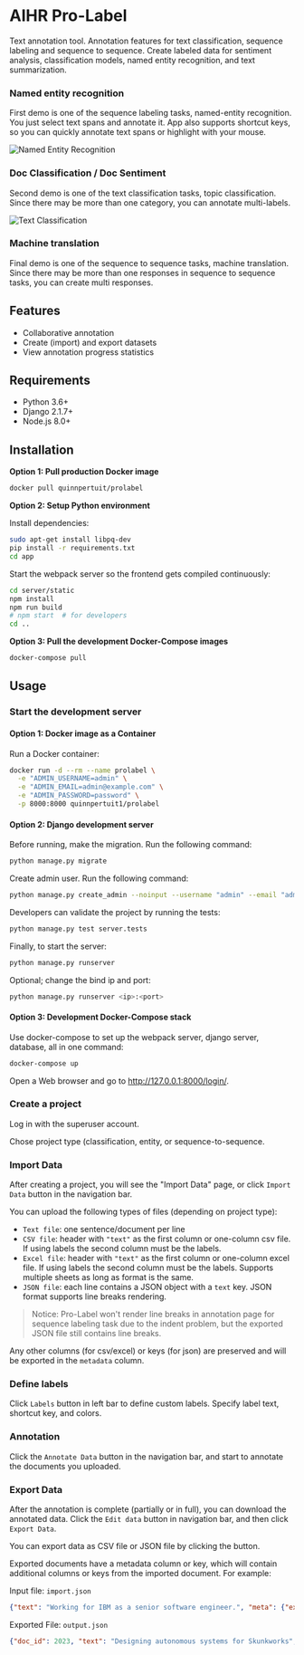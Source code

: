 # AIHR Pro-Label
Text annotation tool. Annotation features for text classification, sequence labeling and sequence to sequence. Create labeled data for sentiment analysis, classification models, named entity recognition, and text summarization. 

### Named entity recognition

First demo is one of the sequence labeling tasks, named-entity recognition. You just select text spans and annotate it. App also supports shortcut keys, so you can quickly annotate text spans or highlight with your mouse.

![Named Entity Recognition](./docs/entity.gif)

### Doc Classification / Doc Sentiment

Second demo is one of the text classification tasks, topic classification. Since there may be more than one category, you can annotate multi-labels.

![Text Classification](./docs/classification.gif)

### Machine translation

Final demo is one of the sequence to sequence tasks, machine translation. Since there may be more than one responses in sequence to sequence tasks, you can create multi responses.

## Features

-   Collaborative annotation
-   Create (import) and export datasets
-   View annotation progress statistics

## Requirements

-   Python 3.6+
-   Django 2.1.7+
-   Node.js 8.0+

## Installation

**Option 1: Pull production Docker image**

```bash
docker pull quinnpertuit/prolabel
```
**Option 2: Setup Python environment**

Install dependencies:

```bash
sudo apt-get install libpq-dev
pip install -r requirements.txt
cd app
```

Start the webpack server so the frontend gets compiled continuously:

```bash
cd server/static
npm install
npm run build
# npm start  # for developers
cd ..
```

**Option 3: Pull the development Docker-Compose images**

```bash
docker-compose pull
```

## Usage

### Start the development server

#### Option 1: Docker image as a Container

Run a Docker container:

```bash
docker run -d --rm --name prolabel \
  -e "ADMIN_USERNAME=admin" \
  -e "ADMIN_EMAIL=admin@example.com" \
  -e "ADMIN_PASSWORD=password" \
  -p 8000:8000 quinnpertuit1/prolabel
```

#### Option 2: Django development server

Before running, make the migration. Run the following command:

```bash
python manage.py migrate
```

Create admin user. Run the following command:

```bash
python manage.py create_admin --noinput --username "admin" --email "admin@example.com" --password "password"
```

Developers can validate the project by running the tests:

```bash
python manage.py test server.tests
```

Finally, to start the server:

```bash
python manage.py runserver
```

Optional; change the bind ip and port:

```bash
python manage.py runserver <ip>:<port>
```

#### Option 3: Development Docker-Compose stack

Use docker-compose to set up the webpack server, django server, database, all in one command:

```bash
docker-compose up
```

Open a Web browser and go to <http://127.0.0.1:8000/login/>. 

### Create a project

Log in with the superuser account. 

Chose project type (classification, entity, or sequence-to-sequence.

### Import Data

After creating a project, you will see the "Import Data" page, or click `Import Data` button in the navigation bar. 

You can upload the following types of files (depending on project type):

-   `Text file`: one sentence/document per line
-   `CSV file`: header with `"text"` as the first column or one-column csv file. If using labels the second column must be the labels.
-   `Excel file`: header with `"text"` as the first column or one-column excel file. If using labels the second column must be the labels. Supports multiple sheets as long as format is the same.
-   `JSON file`: each line contains a JSON object with a `text` key. JSON format supports line breaks rendering.

> Notice: Pro-Label won't render line breaks in annotation page for sequence labeling task due to the indent problem, but the exported JSON file still contains line breaks.

Any other columns (for csv/excel) or keys (for json) are preserved and will be exported in the `metadata` column.

### Define labels

Click `Labels` button in left bar to define custom labels. Specify label text, shortcut key, and colors.

### Annotation

Click the `Annotate Data` button in the navigation bar, and start to annotate the documents you uploaded.

### Export Data

After the annotation is complete (partially or in full), you can download the annotated data. Click the `Edit data` button in navigation bar, and then click `Export Data`.

You can export data as CSV file or JSON file by clicking the button. 

Exported documents have a metadata column or key, which will contain additional columns or keys from the imported document. For example:

Input file:
`import.json`

```JSON
{"text": "Working for IBM as a senior software engineer.", "meta": {"external_id": 1}}
```

Exported File:
`output.json`

```JSON
{"doc_id": 2023, "text": "Designing autonomous systems for Skunkworks", "labels": ["Autonomy"], "username": "root", "meta": {"external_id": 1}}
```
